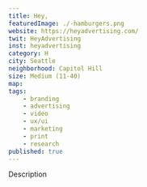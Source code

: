```yaml
---
title: Hey,
featuredImage: ./-hamburgers.png
website: https://heyadvertising.com/
twit: HeyAdvertising
inst: heyadvertising
category: H
city: Seattle
neighborhood: Capitol Hill
size: Medium (11-40)
map: 
tags:
    - branding
    - advertising
    - video
    - ux/ui
    - marketing
    - print
    - research
published: true
---
```


Description
